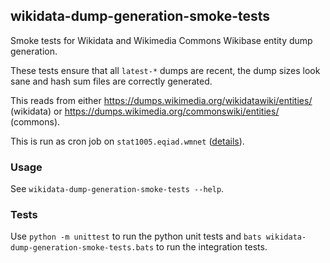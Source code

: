 ## wikidata-dump-generation-smoke-tests
Smoke tests for Wikidata and Wikimedia Commons Wikibase entity dump generation.

These tests ensure that all `latest-*` dumps are recent, the dump sizes look sane and hash sum files are correctly generated.

This reads from either https://dumps.wikimedia.org/wikidatawiki/entities/ (wikidata) or https://dumps.wikimedia.org/commonswiki/entities/ (commons).

This is run as cron job on `stat1005.eqiad.wmnet` ([details](https://gist.github.com/mariushoch/203e7b65b1d6059cdaaf6e824d9eaccf)).

### Usage
See `wikidata-dump-generation-smoke-tests --help`.

### Tests
Use `python -m unittest` to run the python unit tests and `bats wikidata-dump-generation-smoke-tests.bats` to run the integration tests.
